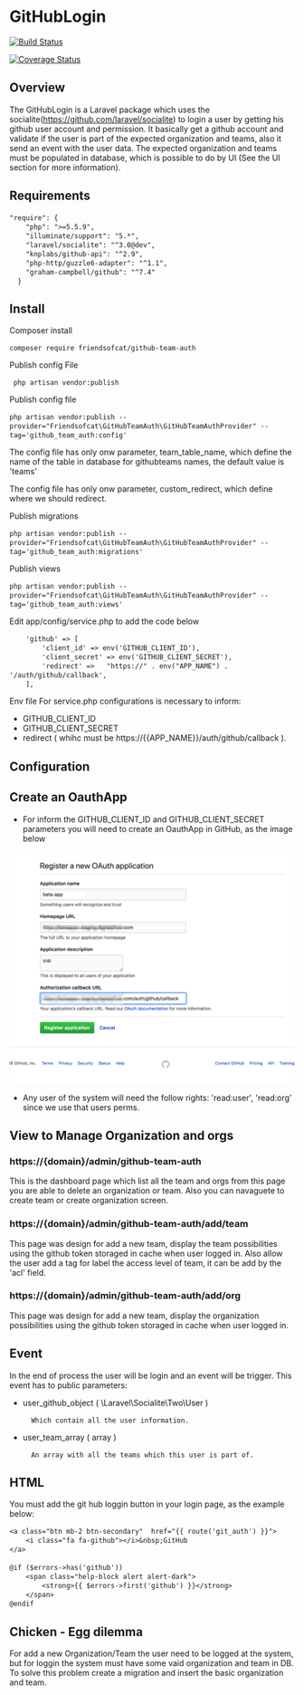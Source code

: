 # GitHubLogin

[![Build Status](https://travis-ci.org/friendsofcat/github-team-auth.svg?branch=master)](https://travis-ci.org/friendsofcat/github-team-auth)

[![Coverage Status](https://coveralls.io/repos/github/friendsofcat/github-team-auth/badge.svg?branch=master)](https://coveralls.io/github/friendsofcat/github-team-auth?branch=master)

## Overview
 
The GitHubLogin is a Laravel package which uses the socialite(https://github.com/laravel/socialite) to login a user by getting his github user account and permission.
It basically get a github account and validate if the user is part of the expected organization and teams, also it send an event with the user data.
The expected organization and teams must be populated in database, which is possible to do by UI (See the UI section for more information).

## Requirements

~~~
"require": {
    "php": ">=5.5.9",
    "illuminate/support": "5.*",
    "laravel/socialite": "^3.0@dev",
    "knplabs/github-api": "^2.9",
    "php-http/guzzle6-adapter": "^1.1",
    "graham-campbell/github": "^7.4"
  }
~~~


## Install

Composer install

~~~
composer require friendsofcat/github-team-auth
~~~

Publish config File


~~~
 php artisan vendor:publish 
~~~

Publish config file

~~~
php artisan vendor:publish --provider="Friendsofcat\GitHubTeamAuth\GitHubTeamAuthProvider" --tag='github_team_auth:config'
~~~

The config file has only onw parameter, team_table_name, which define the name of the table in database for githubteams names, the default value is 'teams'

The config file has only onw parameter, custom_redirect, which define where we should redirect.


Publish migrations

~~~
php artisan vendor:publish --provider="Friendsofcat\GitHubTeamAuth\GitHubTeamAuthProvider" --tag='github_team_auth:migrations'
~~~

Publish views

~~~
php artisan vendor:publish --provider="Friendsofcat\GitHubTeamAuth\GitHubTeamAuthProvider" --tag='github_team_auth:views'
~~~


Edit app/config/service.php to add the code below
~~~
    'github' => [
        'client_id' => env('GITHUB_CLIENT_ID'),
        'client_secret' => env('GITHUB_CLIENT_SECRET'),
        'redirect' =>   "https://" . env("APP_NAME") . '/auth/github/callback',
    ],
~~~

Env file
For service.php configurations is necessary to inform:

- GITHUB_CLIENT_ID
- GITHUB_CLIENT_SECRET
- redirect ( whihc must be  https://{{APP_NAME}}/auth/github/callback ).


## Configuration

## Create an OauthApp

- For inform the GITHUB_CLIENT_ID and GITHUB_CLIENT_SECRET parameters you will need to create an OauthApp in GitHub, as the image below

![Alt text](docs/example_setup.png?raw=true)


- Any user of the system will need the follow rights: 
'read:user', 'read:org'  since we use that users perms.

## View to Manage Organization and orgs

### https://{domain}/admin/github-team-auth
This is the dashboard page which list all the team and orgs from this page you are able to delete an organization or team. Also you can navaguete to create team or create organization screen.

### https://{domain}/admin/github-team-auth/add/team
This page was design for add a new team, display the team possibilities using the github token storaged in cache when user logged in.
Also allow the user add a tag for label the access level of team, it can be add by the 'acl' field.  

### https://{domain}/admin/github-team-auth/add/org
This page was design for add a new team, display the organization possibilities using the github token storaged in cache when user logged in.

## Event 
In the end of process the user will be login and an event will be trigger.
This event has to public parameters:

- user_github_object ( \Laravel\Socialite\Two\User )

        Which contain all the user information.

- user_team_array ( array )

        An array with all the teams which this user is part of.


## HTML
You must add the git hub loggin button in your login page, as the example below:

~~~
<a class="btn mb-2 btn-secondary"  href="{{ route('git_auth') }}">
    <i class="fa fa-github"></i>&nbsp;GitHub
</a>

@if ($errors->has('github'))
    <span class="help-block alert alert-dark">
        <strong>{{ $errors->first('github') }}</strong>
    </span>
@endif
~~~


## Chicken - Egg dilemma

For add a new Organization/Team the user need to be logged at the system, but for loggin the system must have some vaid organization and team in DB.
To solve this problem create a migration and insert the basic organization and team.
